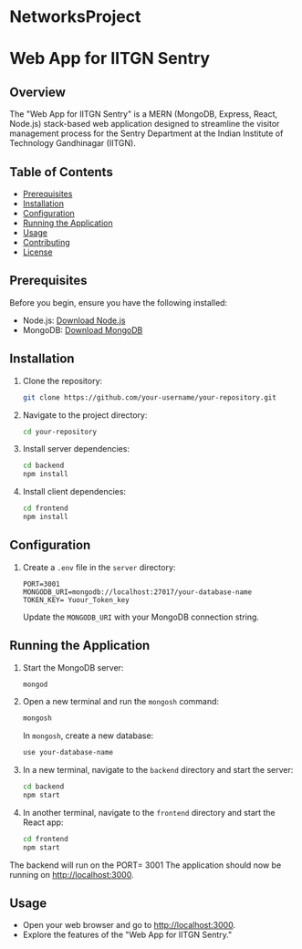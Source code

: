 # NetworksProject

# Web App for IITGN Sentry

## Overview

The "Web App for IITGN Sentry" is a MERN (MongoDB, Express, React, Node.js) stack-based web application designed to streamline the visitor management process for the Sentry Department at the Indian Institute of Technology Gandhinagar (IITGN).

## Table of Contents

- [Prerequisites](#prerequisites)
- [Installation](#installation)
- [Configuration](#configuration)
- [Running the Application](#running-the-application)
- [Usage](#usage)
- [Contributing](#contributing)
- [License](#license)

## Prerequisites

Before you begin, ensure you have the following installed:

- Node.js: [Download Node.js](https://nodejs.org/)
- MongoDB: [Download MongoDB](https://www.mongodb.com/try/download/community)

## Installation

1. Clone the repository:

    ```bash
    git clone https://github.com/your-username/your-repository.git
    ```

2. Navigate to the project directory:

    ```bash
    cd your-repository
    ```

3. Install server dependencies:

    ```bash
    cd backend
    npm install
    ```

4. Install client dependencies:

    ```bash
    cd frontend
    npm install
    ```

## Configuration

1. Create a `.env` file in the `server` directory:

    ```env
    PORT=3001
    MONGODB_URI=mongodb://localhost:27017/your-database-name
    TOKEN_KEY= Yuour_Token_key
    ```

    Update the `MONGODB_URI` with your MongoDB connection string.

## Running the Application

1. Start the MongoDB server:

    ```bash
    mongod
    ```
2. Open a new terminal and run the `mongosh` command:

    ```bash
    mongosh
    ```

    In `mongosh`, create a new database:

    ```bash
    use your-database-name
    ```
3. In a new terminal, navigate to the `backend` directory and start the server:

    ```bash
    cd backend
    npm start
    ```

4. In another terminal, navigate to the `frontend` directory and start the React app:

    ```bash
    cd frontend
    npm start
    ```
The backend will run on the PORT= 3001 
The application should now be running on [http://localhost:3000](http://localhost:3000).

## Usage

- Open your web browser and go to [http://localhost:3000](http://localhost:3000).
- Explore the features of the "Web App for IITGN Sentry."


